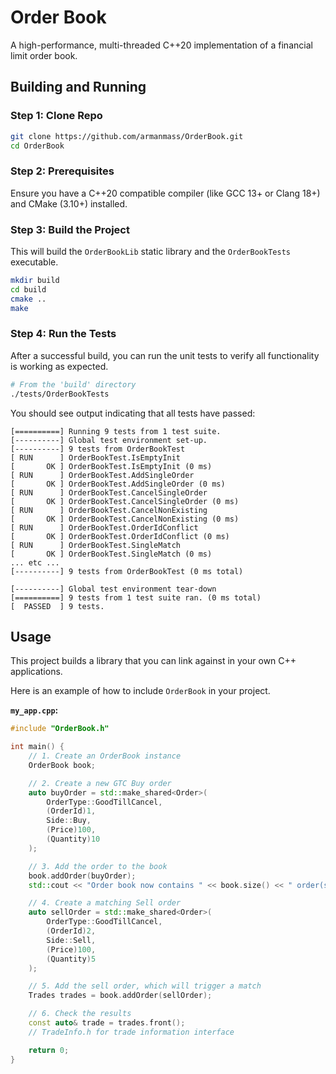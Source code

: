 # Order Book

A high-performance, multi-threaded C++20 implementation of a financial limit order book.

## Building and Running

### Step 1: Clone Repo

```bash
git clone https://github.com/armanmass/OrderBook.git
cd OrderBook
```

### Step 2: Prerequisites

Ensure you have a C++20 compatible compiler (like GCC 13+ or Clang 18+) and CMake (3.10+) installed.

### Step 3: Build the Project

This will build the `OrderBookLib` static library and the `OrderBookTests` executable.

```bash
mkdir build
cd build
cmake ..
make
```

### Step 4: Run the Tests

After a successful build, you can run the unit tests to verify all functionality is working as expected.

```bash
# From the 'build' directory
./tests/OrderBookTests
```

You should see output indicating that all tests have passed:

```
[==========] Running 9 tests from 1 test suite.
[----------] Global test environment set-up.
[----------] 9 tests from OrderBookTest
[ RUN      ] OrderBookTest.IsEmptyInit
[       OK ] OrderBookTest.IsEmptyInit (0 ms)
[ RUN      ] OrderBookTest.AddSingleOrder
[       OK ] OrderBookTest.AddSingleOrder (0 ms)
[ RUN      ] OrderBookTest.CancelSingleOrder
[       OK ] OrderBookTest.CancelSingleOrder (0 ms)
[ RUN      ] OrderBookTest.CancelNonExisting
[       OK ] OrderBookTest.CancelNonExisting (0 ms)
[ RUN      ] OrderBookTest.OrderIdConflict
[       OK ] OrderBookTest.OrderIdConflict (0 ms)
[ RUN      ] OrderBookTest.SingleMatch
[       OK ] OrderBookTest.SingleMatch (0 ms)
... etc ...
[----------] 9 tests from OrderBookTest (0 ms total)

[----------] Global test environment tear-down
[==========] 9 tests from 1 test suite ran. (0 ms total)
[  PASSED  ] 9 tests.
```

## Usage

This project builds a library that you can link against in your own C++ applications.

Here is an example of how to include `OrderBook` in your project.

**`my_app.cpp`:**

```cpp
#include "OrderBook.h"

int main() {
    // 1. Create an OrderBook instance
    OrderBook book;

    // 2. Create a new GTC Buy order
    auto buyOrder = std::make_shared<Order>(
        OrderType::GoodTillCancel,
        (OrderId)1,
        Side::Buy,
        (Price)100,
        (Quantity)10
    );

    // 3. Add the order to the book
    book.addOrder(buyOrder);
    std::cout << "Order book now contains " << book.size() << " order(s)." << std::endl;

    // 4. Create a matching Sell order
    auto sellOrder = std::make_shared<Order>(
        OrderType::GoodTillCancel,
        (OrderId)2,
        Side::Sell,
        (Price)100,
        (Quantity)5
    );

    // 5. Add the sell order, which will trigger a match
    Trades trades = book.addOrder(sellOrder);

    // 6. Check the results
    const auto& trade = trades.front();
    // TradeInfo.h for trade information interface

    return 0;
}
```
